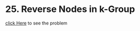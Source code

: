 # 25. Reverse Nodes in k-Group
[click Here](https://leetcode.com/problems/reverse-nodes-in-k-group/) to see the problem
